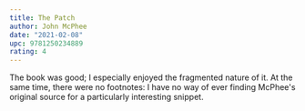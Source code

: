 ```yaml
---
title: The Patch
author: John McPhee
date: "2021-02-08"
upc: 9781250234889
rating: 4
---
```


The book was good; I especially enjoyed the fragmented nature of it. At the same time, there were no footnotes: I have no way of ever finding McPhee's original source for a particularly interesting snippet.   
  